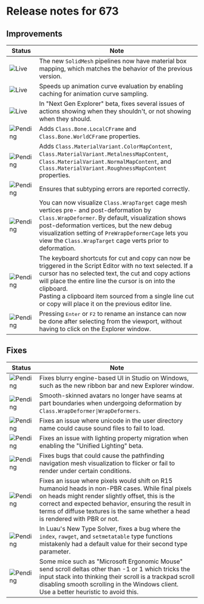 # Release notes for 673

## Improvements

| Status | Note |
|--------|------|
| ![Live](https://img.shields.io/badge/Live-009E57?style=flat)  | The new <code>SolidMesh</code> pipelines now have material box mapping, which matches the behavior of the previous version. |
| ![Live](https://img.shields.io/badge/Live-009E57?style=flat)  | Speeds up animation curve evaluation by enabling caching for animation curve sampling. |
| ![Live](https://img.shields.io/badge/Live-009E57?style=flat)  | In "Next Gen Explorer" beta, fixes several issues of actions showing when they shouldn't, or not showing when they should. |
| ![Pending](https://img.shields.io/badge/Pending-DEA517?style=flat)  | Adds <code>Class.Bone.LocalCFrame</code> and <code>Class.Bone.WorldCFrame</code> properties. |
| ![Pending](https://img.shields.io/badge/Pending-DEA517?style=flat)  | Adds <code>Class.MaterialVariant.ColorMapContent</code>, <code>Class.MaterialVariant.MetalnessMapContent</code>, <code>Class.MaterialVariant.NormalMapContent</code>, and <code>Class.MaterialVariant.RoughnessMapContent</code> properties. |
| ![Pending](https://img.shields.io/badge/Pending-DEA517?style=flat)  | Ensures that subtyping errors are reported correctly. |
| ![Pending](https://img.shields.io/badge/Pending-DEA517?style=flat)  | You can now visualize <code>Class.WrapTarget</code> cage mesh vertices pre- and post-deformation by <code>Class.WrapDeformer</code>. By default, visualization shows post-deformation vertices, but the new debug visualization setting of <code>PreWrapDeformerCage</code> lets you view the <code>Class.WrapTarget</code> cage verts prior to deformation. |
| ![Pending](https://img.shields.io/badge/Pending-DEA517?style=flat)  | The keyboard shortcuts for cut and copy can now be triggered in the Script Editor with no text selected. If a cursor has no selected text, the cut and copy actions will place the entire line the cursor is on into the clipboard.<br>Pasting a clipboard item sourced from a single line cut or copy will place it on the previous editor line. |
| ![Pending](https://img.shields.io/badge/Pending-DEA517?style=flat)  | Pressing <kbd>Enter</kbd> or <kbd>F2</kbd> to rename an instance can now be done after selecting from the viewport, without having to click on the Explorer window. |
## Fixes

| Status | Note |
|--------|------|
| ![Pending](https://img.shields.io/badge/Pending-DEA517?style=flat)  | Fixes blurry engine-based UI in Studio on Windows, such as the new ribbon bar and new Explorer window. |
| ![Pending](https://img.shields.io/badge/Pending-DEA517?style=flat)  | Smooth-skinned avatars no longer have seams at part boundaries when undergoing deformation by <code>Class.WrapDeformer\|WrapDeformers</code>. |
| ![Pending](https://img.shields.io/badge/Pending-DEA517?style=flat)  | Fixes an issue where unicode in the user directory name could cause sound files to fail to load. |
| ![Pending](https://img.shields.io/badge/Pending-DEA517?style=flat)  | Fixes an issue with lighting property migration when enabling the "Unified Lighting" beta. |
| ![Pending](https://img.shields.io/badge/Pending-DEA517?style=flat)  | Fixes bugs that could cause the pathfinding navigation mesh visualization to flicker or fail to render under certain conditions. |
| ![Pending](https://img.shields.io/badge/Pending-DEA517?style=flat)  | Fixes an issue where pixels would shift on R15 humanoid heads in non-PBR cases. While final pixels on heads might render slightly offset, this is the correct and expected behavior, ensuring the result in terms of diffuse textures is the same whether a head is rendered with PBR or not. |
| ![Pending](https://img.shields.io/badge/Pending-DEA517?style=flat)  | In Luau's New Type Solver, fixes a bug where the <code>index</code>, <code>rawget</code>, and <code>setmetatable</code> type functions mistakenly had a default value for their second type parameter. |
| ![Pending](https://img.shields.io/badge/Pending-DEA517?style=flat)  | Some mice such as "Microsoft Ergonomic Mouse" send scroll deltas other than -1 or 1 which tricks the input stack into thinking their scroll is a trackpad scroll disabling smooth scrolling in the Windows client.<br>Use a better heuristic to avoid this. |
